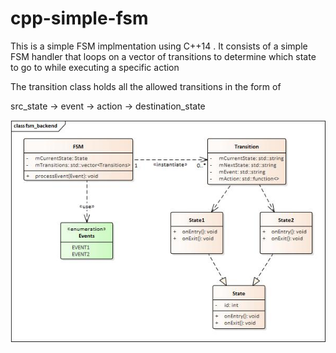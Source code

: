 # cpp-simple-fsm


This is a simple FSM implmentation using C++14 .
It consists of a simple FSM handler that loops on a vector of transitions to determine which state to go to while executing a specific action

The transition class holds all the allowed transitions in the form of 

src_state -> event -> action -> destination_state

![alt text](https://github.com/mrafik92/cpp-simple-fsm/blob/master/doc/fsm_backend.jpg?raw=true)
